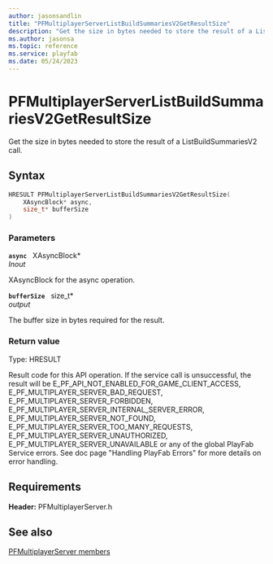 ```yaml
---
author: jasonsandlin
title: "PFMultiplayerServerListBuildSummariesV2GetResultSize"
description: "Get the size in bytes needed to store the result of a ListBuildSummariesV2 call."
ms.author: jasonsa
ms.topic: reference
ms.service: playfab
ms.date: 05/24/2023
---
```


# PFMultiplayerServerListBuildSummariesV2GetResultSize  

Get the size in bytes needed to store the result of a ListBuildSummariesV2 call.  

## Syntax  
  
```cpp
HRESULT PFMultiplayerServerListBuildSummariesV2GetResultSize(  
    XAsyncBlock* async,  
    size_t* bufferSize  
)  
```  
  
### Parameters  
  
**`async`** &nbsp; XAsyncBlock*  
*_Inout_*  
  
XAsyncBlock for the async operation.  
  
**`bufferSize`** &nbsp; size_t*  
*output*  
  
The buffer size in bytes required for the result.  
  
  
### Return value
Type: HRESULT
  
Result code for this API operation. If the service call is unsuccessful, the result will be E_PF_API_NOT_ENABLED_FOR_GAME_CLIENT_ACCESS, E_PF_MULTIPLAYER_SERVER_BAD_REQUEST, E_PF_MULTIPLAYER_SERVER_FORBIDDEN, E_PF_MULTIPLAYER_SERVER_INTERNAL_SERVER_ERROR, E_PF_MULTIPLAYER_SERVER_NOT_FOUND, E_PF_MULTIPLAYER_SERVER_TOO_MANY_REQUESTS, E_PF_MULTIPLAYER_SERVER_UNAUTHORIZED, E_PF_MULTIPLAYER_SERVER_UNAVAILABLE or any of the global PlayFab Service errors. See doc page "Handling PlayFab Errors" for more details on error handling.
  
  
## Requirements  
  
**Header:** PFMultiplayerServer.h
  
## See also  
[PFMultiplayerServer members](../pfmultiplayerserver_members.md)  

  
  
